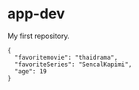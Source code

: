 # app-dev
My first repository.

```
{
  "favoritemovie": "thaidrama",
  "favoriteSeries": "SencalKapimi",
  "age": 19
}
```
